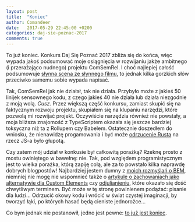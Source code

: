```yaml
---
layout: post
title:  "Koniec"
author: Comandeer
date:   2017-05-29 22:45:00 +0200
categories: daj-sie-poznac-2017
comments: true
---
```


To już koniec. Konkurs Daj Się Poznać 2017 zbliża się do końca, więc wypada jakoś podsumować moje osiągnięcia w rozwijaniu jakże ambitnego (i przerażająco nudnego) projektu ComSemRel. I choć najlepiej całość podsumowuje [słynna scena ze słynnego filmu](https://www.youtube.com/watch?v=oxiJrcFo724), to jednak kilka gorzkich słów przeciwko samemu sobie wypada napisać.

Tak, ComSemRel jak nie działał, tak nie działa. Przybyło może z jakieś 50 linijek sensownego kodu, z czego jakieś 40 nie działa lub działa niezgodnie z moją wolą. _Cusz_. Przez większą część konkursu, zamiast skupić się na faktycznym rozwoju projektu, skupiałem się na klupaniu narzędzi, które pozwolą mi rozwijać projekt. Oczywiście narzędzia również nie powstały, a moja bliższa znajomość z TypeScriptem okazała się jeszcze bardziej toksyczna niż ta z Rollupem czy Babelem. Ostatecznie doszedłem do wniosku, że nienawidzę progamowania i być może [odrzucenie Rusta](https://github.com/Comandeer/Lisek) na rzecz JS-a było głupotą.

Czy zatem mój udział w konkusie był całkowitą porażką? Rzeknę prosto z mostu owiniętego w bawełnę: nie. Tak, pod względem programistycznym jest to wielka porażka, którą zapiję colą, ale za to powstało kilka naprawdę dobrych blogpostów! Najbardziej jestem dumny z [moich rozmyślań o BEM](https://blog.comandeer.pl/html-css/javascript/daj-sie-poznac-2017/2017/05/12/bem-jako-architektura.html), niemniej nie mogę nie wspomnieć także o [artykule o zachowaniach jako alternatywie dla Custom Elements](https://blog.comandeer.pl/html-css/javascript/daj-sie-poznac-2017/2017/04/09/potrzebujemy-zachowan-nie-dziedziczenia.html) czy [odjulianieniu](https://blog.comandeer.pl/refleksje/daj-sie-poznac-2017/2017/04/26/odjulianilem-sie.html), które okazało się dość chwytliwym terminem. Być może w tę stronę powinienem podążać: pisanie dla ludzi… Odrzucić okowy kodu i wrócić w świat czystej imaginacji, by tworzyć łąki, po których hasać będą cieniste jednorożce…

Co bym jednak nie postanowił, jedno jest pewne: [to już jest koniec](https://www.youtube.com/watch?v=dB62xkejDIc).
